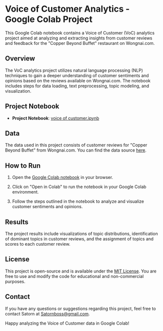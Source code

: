 # Voice of Customer Analytics - Google Colab Project

This Google Colab notebook contains a Voice of Customer (VoC) analytics project aimed at analyzing and extracting insights from customer reviews and feedback for the "Copper Beyond Buffet" restaurant on Wongnai.com.

## Overview

The VoC analytics project utilizes natural language processing (NLP) techniques to gain a deeper understanding of customer sentiments and opinions based on the reviews available on Wongnai.com. The notebook includes steps for data loading, text preprocessing, topic modeling, and visualization.

## Project Notebook

- **Project Notebook**: [voice of customer.ipynb](voice%20of%20customer.ipynb)

## Data

The data used in this project consists of customer reviews for "Copper Beyond Buffet" from Wongnai.com. You can find the data source [here](https://www.wongnai.com/restaurants/copper?_st=cD01O2I9MjI2NjgwO2FkPWZhbHNlO3Q9MTY5NDQ0MjIyNTExNTtyaT0xWDdhcERITHExSVNKcEpmckowRVVrcmFZTFozb2Y7aT0xWDcwSVgyd0ExUEdYUm5iU3g4RGlBVFhYaExNc1I7d3JlZj1zcjs%3D).

## How to Run

1. Open the [Google Colab notebook](https://github.com/bbossssss/MADT8101_Customer_Analytics/blob/c7eaa31bd454cc455ef8ac11c2a5c4236484823e/Voice%20of%20Customer/Voice_of_customer.ipynb) in your browser.

2. Click on "Open in Colab" to run the notebook in your Google Colab environment.

3. Follow the steps outlined in the notebook to analyze and visualize customer sentiments and opinions.

## Results

The project results include visualizations of topic distributions, identification of dominant topics in customer reviews, and the assignment of topics and scores to each customer review.

## License

This project is open-source and is available under the [MIT License](LICENSE). You are free to use and modify the code for educational and non-commercial purposes.

## Contact

If you have any questions or suggestions regarding this project, feel free to contact Satorn at Satornboss@gmail.com.

Happy analyzing the Voice of Customer data in Google Colab!
